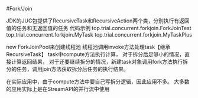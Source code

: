 #Fork/Join

JDK的JUC包提供了RecursiveTask和RecursiveAction两个类，分别执行有返回值的任务和无返回值的任务
代码示例
    top.trial.concurrent.forkjoin.ForkJoinTest
    top.trial.concurrent.forkjoin.MyTask
    top.trial.concurrent.forkjoin.MyTaskPlus
    
new ForkJoinPool来创建线程池
线程池调用invoke方法处理task【继承RecursiveTask】
task中compute方法执行计算，
    对于拆分后足够小的情况，直接计算返回结果，
    对于还要继续拆分的情况，新建task对象调用fork方法执行拆分的任务，调用join方法获取拆分后任务的执行结果。
    
在实际应用中，由于compute方法中要自己写拆分逻辑，因此应用不多。
大多数的应用实际上是在StreamAPI的并行流中使用
